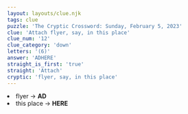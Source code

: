 ```yaml
---
layout: layouts/clue.njk
tags: clue
puzzle: 'The Cryptic Crossword: Sunday, February 5, 2023'
clue: 'Attach flyer, say, in this place'
clue_num: '12'
clue_category: 'down'
letters: '(6)'
answer: 'ADHERE'
straight_is_first: 'true'
straight: 'Attach'
cryptic: 'flyer, say, in this place'
---
```

<li>flyer → <b>AD</b></li>
<li>this place → <b>HERE</b></li>
